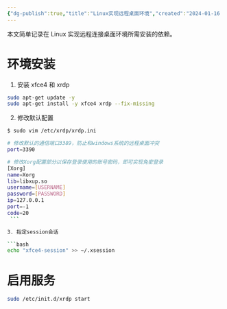 ```yaml
---
{"dg-publish":true,"title":"Linux实现远程桌面环境","created":"2024-01-16 15:16","updated":"2024-01-29 15:00","tags":["ubuntu","tool"],"permalink":"/Engineering Wiki/Linux实现远程桌面环境/","dgPassFrontmatter":true,"noteIcon":"1"}
---
```



本文简单记录在 Linux 实现远程连接桌面环境所需安装的依赖。

# 环境安装

1. 安装 xfce4 和 xrdp

  ```bash
  sudo apt-get update -y
  sudo apt-get install -y xfce4 xrdp --fix-missing
  ```

2. 修改默认配置

  ```bash
  $ sudo vim /etc/xrdp/xrdp.ini

  # 修改默认的通信端口3389，防止和windows系统的远程桌面冲突
  port=3390

  # 修改Xorg配置部分以保存登录使用的账号密码，即可实现免密登录
  [Xorg]
  name=Xorg
  lib=libxup.so
  username=[USERNAME]
  password=[PASSWORD]
  ip=127.0.0.1
  port=-1
  code=20
  ```

3. 指定session会话

  ```bash
  echo "xfce4-session" >> ~/.xsession
  ```

# 启用服务

```bash
sudo /etc/init.d/xrdp start
```